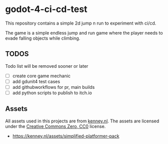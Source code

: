 # godot-4-ci-cd-test

This repository contains a simple 2d jump n run to experiment with ci/cd.

The game is a simple endless jump and run game where the player needs to evade falling
objects while climbing.

## TODOS

Todo list will be removed sooner or later
- [ ] create core game mechanic
- [ ] add gdunit4 test cases
- [ ] add githubworkflows for pr, main builds 
- [ ] add python scripts to publish to itch.io

## Assets

All assets used in this projects are from [kenney.nl](https://kenney.nl/).
The assets are licensed under the [Creative Commons Zero, CC0](http://creativecommons.org/publicdomain/zero/1.0/) license.

- https://kenney.nl/assets/simplified-platformer-pack
